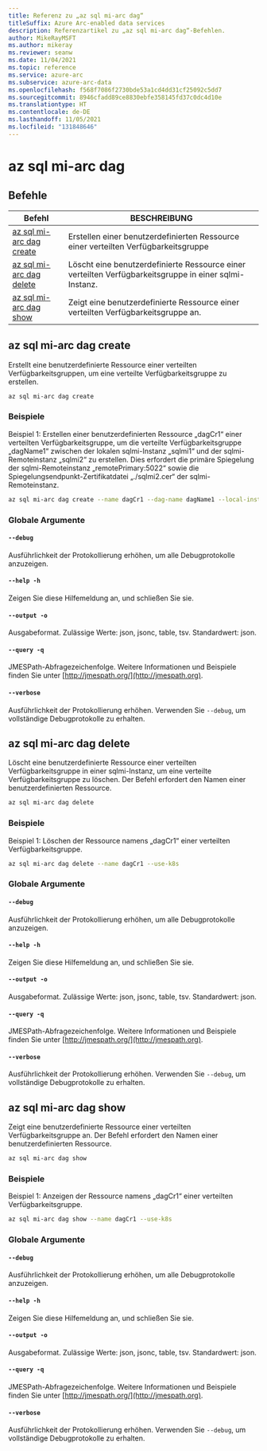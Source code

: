 ```yaml
---
title: Referenz zu „az sql mi-arc dag“
titleSuffix: Azure Arc-enabled data services
description: Referenzartikel zu „az sql mi-arc dag“-Befehlen.
author: MikeRayMSFT
ms.author: mikeray
ms.reviewer: seanw
ms.date: 11/04/2021
ms.topic: reference
ms.service: azure-arc
ms.subservice: azure-arc-data
ms.openlocfilehash: f568f7086f2730bde53a1cd4dd31cf25092c5dd7
ms.sourcegitcommit: 8946cfadd89ce8830ebfe358145fd37c0dc4d10e
ms.translationtype: HT
ms.contentlocale: de-DE
ms.lasthandoff: 11/05/2021
ms.locfileid: "131848646"
---
```

# <a name="az-sql-mi-arc-dag"></a>az sql mi-arc dag
## <a name="commands"></a>Befehle
| Befehl | BESCHREIBUNG|
| --- | --- |
[az sql mi-arc dag create](#az-sql-mi-arc-dag-create) | Erstellen einer benutzerdefinierten Ressource einer verteilten Verfügbarkeitsgruppe
[az sql mi-arc dag delete](#az-sql-mi-arc-dag-delete) | Löscht eine benutzerdefinierte Ressource einer verteilten Verfügbarkeitsgruppe in einer sqlmi-Instanz.
[az sql mi-arc dag show](#az-sql-mi-arc-dag-show) | Zeigt eine benutzerdefinierte Ressource einer verteilten Verfügbarkeitsgruppe an.
## <a name="az-sql-mi-arc-dag-create"></a>az sql mi-arc dag create
Erstellt eine benutzerdefinierte Ressource einer verteilten Verfügbarkeitsgruppen, um eine verteilte Verfügbarkeitsgruppe zu erstellen.
```bash
az sql mi-arc dag create 
```
### <a name="examples"></a>Beispiele
Beispiel 1: Erstellen einer benutzerdefinierten Ressource „dagCr1“ einer verteilten Verfügbarkeitsgruppe, um die verteilte Verfügbarkeitsgruppe „dagName1“ zwischen der lokalen sqlmi-Instanz „sqlmi1“ und der sqlmi-Remoteinstanz „sqlmi2“ zu erstellen. Dies erfordert die primäre Spiegelung der sqlmi-Remoteinstanz „remotePrimary:5022“ sowie die Spiegelungsendpunkt-Zertifikatdatei „./sqlmi2.cer“ der sqlmi-Remoteinstanz.
```bash
az sql mi-arc dag create --name dagCr1 --dag-name dagName1 --local-instance-name sqlmi1 --local-primary local --remote-instance-name sqlmi2 --remote-mirroring-url remotePrimary:5022 --remote-mirroring-cert-file ./sqlmi2.cer --use-k8s
```
### <a name="global-arguments"></a>Globale Argumente
#### `--debug`
Ausführlichkeit der Protokollierung erhöhen, um alle Debugprotokolle anzuzeigen.
#### `--help -h`
Zeigen Sie diese Hilfemeldung an, und schließen Sie sie.
#### `--output -o`
Ausgabeformat.  Zulässige Werte: json, jsonc, table, tsv.  Standardwert: json.
#### `--query -q`
JMESPath-Abfragezeichenfolge. Weitere Informationen und Beispiele finden Sie unter [http://jmespath.org/](http://jmespath.org).
#### `--verbose`
Ausführlichkeit der Protokollierung erhöhen. Verwenden Sie `--debug`, um vollständige Debugprotokolle zu erhalten.
## <a name="az-sql-mi-arc-dag-delete"></a>az sql mi-arc dag delete
Löscht eine benutzerdefinierte Ressource einer verteilten Verfügbarkeitsgruppe in einer sqlmi-Instanz, um eine verteilte Verfügbarkeitsgruppe zu löschen. Der Befehl erfordert den Namen einer benutzerdefinierten Ressource.
```bash
az sql mi-arc dag delete 
```
### <a name="examples"></a>Beispiele
Beispiel 1: Löschen der Ressource namens „dagCr1“ einer verteilten Verfügbarkeitsgruppe.
```bash
az sql mi-arc dag delete --name dagCr1 --use-k8s
```
### <a name="global-arguments"></a>Globale Argumente
#### `--debug`
Ausführlichkeit der Protokollierung erhöhen, um alle Debugprotokolle anzuzeigen.
#### `--help -h`
Zeigen Sie diese Hilfemeldung an, und schließen Sie sie.
#### `--output -o`
Ausgabeformat.  Zulässige Werte: json, jsonc, table, tsv.  Standardwert: json.
#### `--query -q`
JMESPath-Abfragezeichenfolge. Weitere Informationen und Beispiele finden Sie unter [http://jmespath.org/](http://jmespath.org).
#### `--verbose`
Ausführlichkeit der Protokollierung erhöhen. Verwenden Sie `--debug`, um vollständige Debugprotokolle zu erhalten.
## <a name="az-sql-mi-arc-dag-show"></a>az sql mi-arc dag show
Zeigt eine benutzerdefinierte Ressource einer verteilten Verfügbarkeitsgruppe an. Der Befehl erfordert den Namen einer benutzerdefinierten Ressource.
```bash
az sql mi-arc dag show 
```
### <a name="examples"></a>Beispiele
Beispiel 1: Anzeigen der Ressource namens „dagCr1“ einer verteilten Verfügbarkeitsgruppe.
```bash
az sql mi-arc dag show --name dagCr1 --use-k8s
```
### <a name="global-arguments"></a>Globale Argumente
#### `--debug`
Ausführlichkeit der Protokollierung erhöhen, um alle Debugprotokolle anzuzeigen.
#### `--help -h`
Zeigen Sie diese Hilfemeldung an, und schließen Sie sie.
#### `--output -o`
Ausgabeformat.  Zulässige Werte: json, jsonc, table, tsv.  Standardwert: json.
#### `--query -q`
JMESPath-Abfragezeichenfolge. Weitere Informationen und Beispiele finden Sie unter [http://jmespath.org/](http://jmespath.org).
#### `--verbose`
Ausführlichkeit der Protokollierung erhöhen. Verwenden Sie `--debug`, um vollständige Debugprotokolle zu erhalten.

